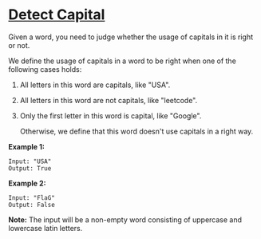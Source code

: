 # [Detect Capital](https://leetcode.com/explore/challenge/card/august-leetcoding-challenge/549/week-1-august-1st-august-7th/3409/)

Given a word, you need to judge whether the usage of capitals in it is right or not.

We define the usage of capitals in a word to be right when one of the following cases holds:

1. All letters in this word are capitals, like "USA".
2. All letters in this word are not capitals, like "leetcode".
3. Only the first letter in this word is capital, like "Google".

    Otherwise, we define that this word doesn't use capitals in a right way.

**Example 1:**

```
Input: "USA"
Output: True
```

**Example 2:**

```
Input: "FlaG"
Output: False
```

**Note:** The input will be a non-empty word consisting of uppercase and lowercase latin letters.

